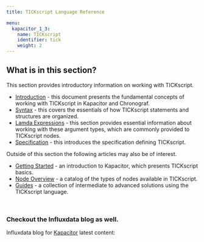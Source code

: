 ```yaml
---
title: TICKscript Language Reference

menu:
  kapacitor_1_3:
    name: TICKscript
    identifier: tick
    weight: 2
---
```


## What is in this section?

This section provides introductory information on working with TICKscript.  

   * [Introduction](introduction/) - this document presents the fundamental concepts of working with TICKscript in Kapacitor and Chronograf.
   * [Syntax](syntax/) - this covers the essentials of how TICKscript statements and structures are organized.
   * [Lamda Expressions](expr/) - this section provides essential information about working with these argument types, which are commonly provided to TICKscript nodes.
   * [Specification](spec/) - this introduces the specification defining TICKscript.

Outside of this section the following articles may also be of interest.

   * [Getting Started](/kapacitor/v1.3/introduction/getting_started/) - an introduction to Kapacitor, which presents TICKscript basics.
   * [Node Overview](/kapacitor/v1.3/nodes/) - a catalog of the types of nodes available in TICKscript.
   * [Guides](/kapacitor/v1.3/guides/) - a collection of intermediate to advanced solutions using the TICKscript language.

   <br/>

### Checkout the Influxdata blog as well.

Influxdata blog for [Kapacitor](https://www.influxdata.com/blog/category/tech/kapacitor/) latest content:

<script  type="text/javascript" src="/js/vendor/jquery-2.1.4.min.js"></script>
<script>
console.log('ahoj')

$.get('/feed', function (data) {
    let count = 0;
    $(data).find("item").each(function () { // or "item" or whatever suits your feed
        var el = $(this);
        if(count < 3){
           $(".article-content:eq(1)").append('<div><h4><a href="' + el.find("link").text() + '">' +
                                           el.find("title").text() + '</a></h4></p><p>' +
                                           el.find("pubDate").text() + '</p><p>' +
                                           el.find("description").text() +
                                           '</p></div>');

           count++;
           console.log("------------------------");
           console.log("title      : " + el.find("title").text());
           console.log("author     : " + el.find("author").text());
           console.log("description: " + el.find("description").text());
        }
    });
});
</script>

